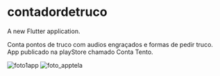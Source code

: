 # contadordetruco

A new Flutter application.

Conta pontos de truco com audios engraçados e formas de pedir truco.
App publicado na playStore chamado Conta Tento.


![foto1app](https://user-images.githubusercontent.com/84547091/119705767-8770f780-be2f-11eb-8e5f-8e8a778b4752.png)
![foto_apptela](https://user-images.githubusercontent.com/84547091/119705779-8c35ab80-be2f-11eb-8c5b-8685a718ad60.png)
